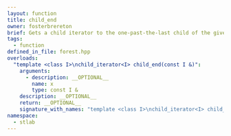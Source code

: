 ```yaml
---
layout: function
title: child_end
owner: fosterbrereton
brief: Gets a child iterator to the one-past-the-last child of the given parent
tags:
  - function
defined_in_file: forest.hpp
overloads:
  "template <class I>\nchild_iterator<I> child_end(const I &)":
    arguments:
      - description: __OPTIONAL__
        name: x
        type: const I &
    description: __OPTIONAL__
    return: __OPTIONAL__
    signature_with_names: "template <class I>\nchild_iterator<I> child_end(const I & x)"
namespace:
  - stlab
---
```

